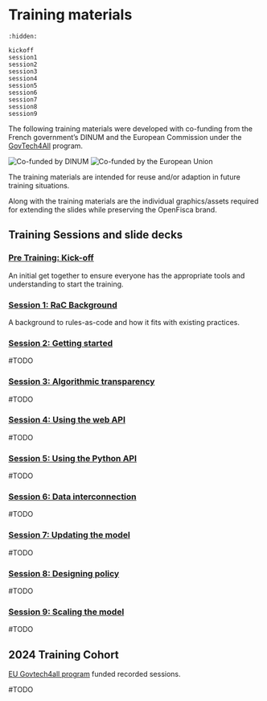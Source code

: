 # <i icon-name="book"></i> Training materials

```{toctree}
:hidden:

kickoff
session1
session2
session3
session4
session5
session6
session7
session8
session9
```

The following training materials were developed with co-funding from the French government’s DINUM and the European Commission under the [GovTech4All](https://interoperable-europe.ec.europa.eu/collection/govtechconnect/govtech4all) program.

<div class="cofunders">
  <img src="/_static/img/training/dinum.png" alt="Co-funded by DINUM" />
  <img src="/_static/img/training/cofunded_by_eu.png" alt="Co-funded by the European Union" />
</div>


The training materials are intended for reuse and/or adaption in future training situations.

Along with the training materials are the individual graphics/assets required for extending the slides while preserving the OpenFisca brand.


## Training Sessions and slide decks

### [Pre Training: Kick-off](./kickoff.md)
An initial get together to ensure everyone has the appropriate tools and understanding to start the training.

### [Session 1: RaC Background](./session1.md)
A background to rules-as-code and how it fits with existing practices.

### [Session 2: Getting started](./session2.md)
#TODO

### [Session 3: Algorithmic transparency​](./session3.md)
#TODO

### [Session 4: Using the web API​](./session4.md)
#TODO

### [Session 5: Using the Python API​](./session5.md)
#TODO

### [Session 6: Data interconnection​​](./session6.md)
#TODO

### [Session 7: Updating the model​​](./session7.md)
#TODO

### [Session 8: Designing policy​​​](./session8.md)
#TODO

### [Session 9: Scaling the model​​​​](./session9.md)
#TODO


## 2024 Training Cohort

<a href="https://interoperable-europe.ec.europa.eu/collection/govtechconnect/govtech4all">EU Govtech4all program</a> funded recorded sessions.

#TODO